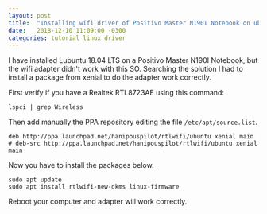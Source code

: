 ```yaml
---
layout: post
title:  "Installing wifi driver of Positivo Master N190I Notebook on ubuntu 18.04"
date:   2018-12-10 11:09:00 -0300
categories: tutorial linux driver
---
```

I have installed Lubuntu 18.04 LTS on a Positivo Master N190I Notebook, but the wifi adapter didn't work with this SO. Searching the solution I had to install a package from xenial to do the adapter work correctly.

First verify if you have a Realtek RTL8723AE using this command:
```
lspci | grep Wireless
```

Then add manually the PPA repository editing the file `/etc/apt/source.list`.
```
deb http://ppa.launchpad.net/hanipouspilot/rtlwifi/ubuntu xenial main 
# deb-src http://ppa.launchpad.net/hanipouspilot/rtlwifi/ubuntu xenial main

```

Now you have to install the packages below.
```
sudo apt update
sudo apt install rtlwifi-new-dkms linux-firmware
```

Reboot your computer and adapter will work correctly.
